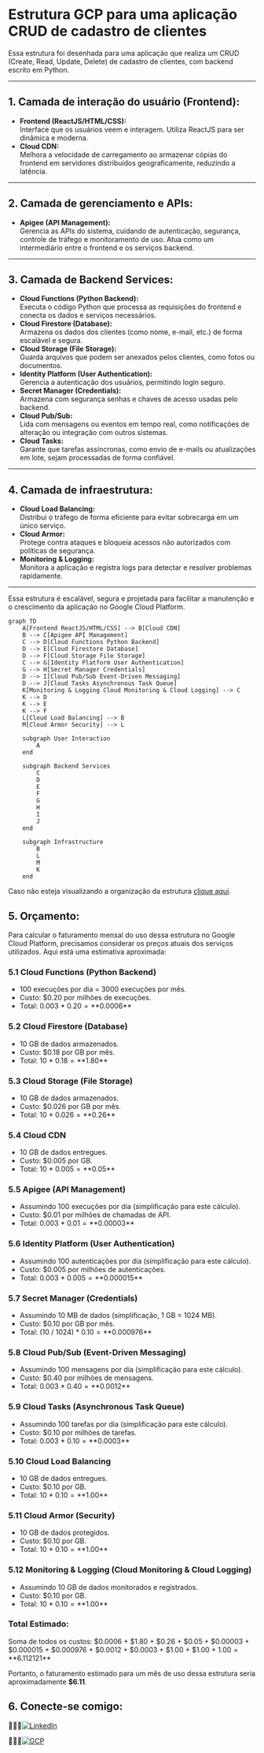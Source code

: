 # Estrutura GCP para uma aplicação CRUD de cadastro de clientes

Essa estrutura foi desenhada para uma aplicação que realiza um CRUD (Create, Read, Update, Delete) de cadastro de clientes, com backend escrito em Python.

---

## **1. Camada de interação do usuário (Frontend):**
- **Frontend (ReactJS/HTML/CSS):**  
  Interface que os usuários veem e interagem. Utiliza ReactJS para ser dinâmica e moderna.
- **Cloud CDN:**  
  Melhora a velocidade de carregamento ao armazenar cópias do frontend em servidores distribuídos geograficamente, reduzindo a latência.

---

## **2. Camada de gerenciamento e APIs:**
- **Apigee (API Management):**  
  Gerencia as APIs do sistema, cuidando de autenticação, segurança, controle de tráfego e monitoramento de uso. Atua como um intermediário entre o frontend e os serviços backend.

---

## **3. Camada de Backend Services:**
- **Cloud Functions (Python Backend):**  
  Executa o código Python que processa as requisições do frontend e conecta os dados e serviços necessários.
- **Cloud Firestore (Database):**  
  Armazena os dados dos clientes (como nome, e-mail, etc.) de forma escalável e segura.
- **Cloud Storage (File Storage):**  
  Guarda arquivos que podem ser anexados pelos clientes, como fotos ou documentos.
- **Identity Platform (User Authentication):**  
  Gerencia a autenticação dos usuários, permitindo login seguro.
- **Secret Manager (Credentials):**  
  Armazena com segurança senhas e chaves de acesso usadas pelo backend.
- **Cloud Pub/Sub:**  
  Lida com mensagens ou eventos em tempo real, como notificações de alteração ou integração com outros sistemas.
- **Cloud Tasks:**  
  Garante que tarefas assíncronas, como envio de e-mails ou atualizações em lote, sejam processadas de forma confiável.

---

## **4. Camada de infraestrutura:**
- **Cloud Load Balancing:**  
  Distribui o tráfego de forma eficiente para evitar sobrecarga em um único serviço.
- **Cloud Armor:**  
  Protege contra ataques e bloqueia acessos não autorizados com políticas de segurança.
- **Monitoring & Logging:**  
  Monitora a aplicação e registra logs para detectar e resolver problemas rapidamente.

---

Essa estrutura é escalável, segura e projetada para facilitar a manutenção e o crescimento da aplicação no Google Cloud Platform.


```mermaid
graph TD
    A[Frontend ReactJS/HTML/CSS] --> B[Cloud CDN]
    B --> C[Apigee API Management]
    C --> D[Cloud Functions Python Backend]
    D --> E[Cloud Firestore Database]
    D --> F[Cloud Storage File Storage]
    C --> G[Identity Platform User Authentication]
    G --> H[Secret Manager Credentials]
    D --> I[Cloud Pub/Sub Event-Driven Messaging]
    D --> J[Cloud Tasks Asynchronous Task Queue]
    K[Monitoring & Logging Cloud Monitoring & Cloud Logging] --> C
    K --> D
    K --> E
    K --> F
    L[Cloud Load Balancing] --> B
    M[Cloud Armor Security] --> L

    subgraph User Interaction
        A
    end

    subgraph Backend Services
        C
        D
        E
        F
        G
        H
        I
        J
    end

    subgraph Infrastructure
        B
        L
        M
        K
    end

```

Caso não esteja visualizando a organização da estrutura [clique aqui](GCP.png).

## **5. Orçamento:**

Para calcular o faturamento mensal do uso dessa estrutura no Google Cloud Platform, precisamos considerar os preços atuais dos serviços utilizados. Aqui está uma estimativa aproximada:

### **5.1 Cloud Functions (Python Backend)**
- 100 execuções por dia = 3000 execuções por mês.
- Custo: $0.20 por milhões de execuções.
- Total: 0.003 * $0.20 = **$0.0006**

### **5.2 Cloud Firestore (Database)**
- 10 GB de dados armazenados.
- Custo: $0.18 por GB por mês.
- Total: 10 * $0.18 = **$1.80**

### **5.3 Cloud Storage (File Storage)**
- 10 GB de dados armazenados.
- Custo: $0.026 por GB por mês.
- Total: 10 * $0.026 = **$0.26**

### **5.4 Cloud CDN**
- 10 GB de dados entregues.
- Custo: $0.005 por GB.
- Total: 10 * $0.005 = **$0.05**

### **5.5 Apigee (API Management)**
- Assumindo 100 execuções por dia (simplificação para este cálculo).
- Custo: $0.01 por milhões de chamadas de API.
- Total: 0.003 * $0.01 = **$0.00003**

### **5.6 Identity Platform (User Authentication)**
- Assumindo 100 autenticações por dia (simplificação para este cálculo).
- Custo: $0.005 por milhões de autenticações.
- Total: 0.003 * $0.005 = **$0.000015**

### **5.7 Secret Manager (Credentials)**
- Assumindo 10 MB de dados (simplificação, 1 GB = 1024 MB).
- Custo: $0.10 por GB por mês.
- Total: (10 / 1024) * $0.10 = **$0.000976**

### **5.8 Cloud Pub/Sub (Event-Driven Messaging)**
- Assumindo 100 mensagens por dia (simplificação para este cálculo).
- Custo: $0.40 por milhões de mensagens.
- Total: 0.003 * $0.40 = **$0.0012**

### **5.9 Cloud Tasks (Asynchronous Task Queue)**
- Assumindo 100 tarefas por dia (simplificação para este cálculo).
- Custo: $0.10 por milhões de tarefas.
- Total: 0.003 * $0.10 = **$0.0003**

### **5.10 Cloud Load Balancing**
- 10 GB de dados entregues.
- Custo: $0.10 por GB.
- Total: 10 * $0.10 = **$1.00**

### **5.11 Cloud Armor (Security)**
- 10 GB de dados protegidos.
- Custo: $0.10 por GB.
- Total: 10 * $0.10 = **$1.00**

### **5.12 Monitoring & Logging (Cloud Monitoring & Cloud Logging)**
- Assumindo 10 GB de dados monitorados e registrados.
- Custo: $0.10 por GB.
- Total: 10 * $0.10 = **$1.00**

### **Total Estimado:**
Soma de todos os custos:
$0.0006 + $1.80 + $0.26 + $0.05 + $0.00003 + $0.000015 + $0.000976 + $0.0012 + $0.0003 + $1.00 + $1.00 + $1.00 = **$6.112121**

Portanto, o faturamento estimado para um mês de uso dessa estrutura seria aproximadamente **$6.11**.

## **6. Conecte-se comigo:**

👨🏾‍💻[![LinkedIn](https://img.shields.io/badge/LinkedIn-%230077B5.svg?logo=linkedin&logoColor=white)](https://www.linkedin.com/in/leanderson-dias-de-lima/)

👨🏾‍💻[![GCP](https://img.shields.io/badge/GOOGLE_CLOUD_PLATAFORM-Skill_Boost-blue)](https://www.cloudskillsboost.google/public_profiles/ee011706-bdda-4125-ac3a-586ff484e740)
